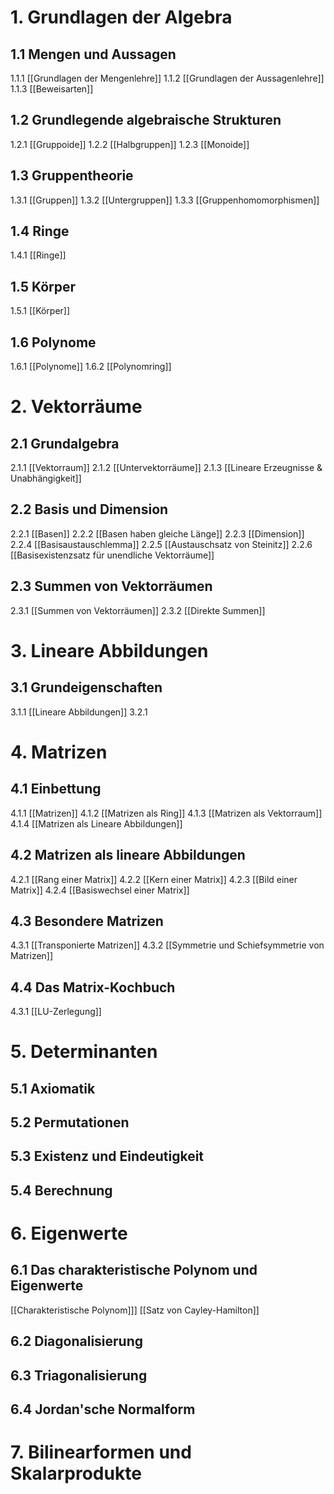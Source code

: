 # 1. Grundlagen der Algebra
## 1.1 Mengen und Aussagen
1.1.1 [[Grundlagen der Mengenlehre]]
1.1.2 [[Grundlagen der Aussagenlehre]]
1.1.3 [[Beweisarten]]
## 1.2 Grundlegende algebraische Strukturen
1.2.1 [[Gruppoide]]
1.2.2 [[Halbgruppen]]
1.2.3 [[Monoide]]
## 1.3 Gruppentheorie
1.3.1 [[Gruppen]]
1.3.2 [[Untergruppen]]
1.3.3 [[Gruppenhomomorphismen]]
## 1.4 Ringe
1.4.1 [[Ringe]]
## 1.5 Körper
1.5.1 [[Körper]]
## 1.6 Polynome
1.6.1 [[Polynome]]
1.6.2 [[Polynomring]]
# 2. Vektorräume

## 2.1 Grundalgebra
2.1.1 [[Vektorraum]]
2.1.2 [[Untervektorräume]]
2.1.3 [[Lineare Erzeugnisse & Unabhängigkeit]]
## 2.2 Basis und Dimension
2.2.1 [[Basen]]
2.2.2 [[Basen haben gleiche Länge]]
2.2.3 [[Dimension]]
2.2.4 [[Basisaustauschlemma]]
2.2.5 [[Austauschsatz von Steinitz]]
2.2.6 [[Basisexistenzsatz für unendliche Vektorräume]]

## 2.3 Summen von Vektorräumen
2.3.1 [[Summen von Vektorräumen]]
2.3.2 [[Direkte Summen]]
# 3. Lineare Abbildungen

## 3.1 Grundeigenschaften
3.1.1 [[Lineare Abbildungen]]
3.2.1 
# 4. Matrizen

## 4.1 Einbettung
4.1.1 [[Matrizen]]
4.1.2 [[Matrizen als Ring]]
4.1.3 [[Matrizen als Vektorraum]]
4.1.4 [[Matrizen als Lineare Abbildungen]]
## 4.2 Matrizen als lineare Abbildungen
4.2.1 [[Rang einer Matrix]]
4.2.2 [[Kern einer Matrix]]
4.2.3 [[Bild einer Matrix]]
4.2.4 [[Basiswechsel einer Matrix]]
## 4.3 Besondere Matrizen
4.3.1 [[Transponierte Matrizen]]
4.3.2 [[Symmetrie und Schiefsymmetrie von Matrizen]]
## 4.4 Das Matrix-Kochbuch
4.3.1 [[LU-Zerlegung]]
# 5. Determinanten

## 5.1 Axiomatik
## 5.2 Permutationen

## 5.3 Existenz und Eindeutigkeit

## 5.4 Berechnung

# 6. Eigenwerte

## 6.1 Das charakteristische Polynom und Eigenwerte
[[Charakteristische Polynom]]]
[[Satz von Cayley-Hamilton]]

## 6.2 Diagonalisierung

## 6.3 Triagonalisierung

## 6.4 Jordan'sche Normalform

# 7. Bilinearformen und Skalarprodukte